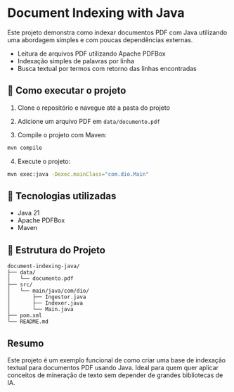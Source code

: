 # Document Indexing with Java

Este projeto demonstra como indexar documentos PDF com Java utilizando uma abordagem simples e com poucas dependências externas.

- Leitura de arquivos PDF utilizando Apache PDFBox
- Indexação simples de palavras por linha
- Busca textual por termos com retorno das linhas encontradas

## 🔧 Como executar o projeto

1. Clone o repositório e navegue até a pasta do projeto

2. Adicione um arquivo PDF em `data/documento.pdf`

3. Compile o projeto com Maven:
```bash
mvn compile
```

4. Execute o projeto:
```bash
mvn exec:java -Dexec.mainClass="com.dio.Main"
```

## 🤖 Tecnologias utilizadas
- Java 21
- Apache PDFBox
- Maven

## 📁 Estrutura do Projeto
```
document-indexing-java/
├── data/
│   └── documento.pdf
├── src/
│   └── main/java/com/dio/
│       ├── Ingestor.java
│       ├── Indexer.java
│       └── Main.java
├── pom.xml
└── README.md
```

## Resumo
Este projeto é um exemplo funcional de como criar uma base de indexação textual para documentos PDF usando Java. Ideal para quem quer aplicar conceitos de mineração de texto sem depender de grandes bibliotecas de IA.
